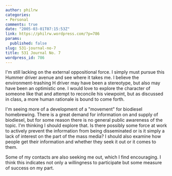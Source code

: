 ```yaml
---
author: philrw
categories:
- Personal
comments: true
date: "2005-03-01T07:15:53Z"
link: https://philrw.wordpress.com/?p=786
params:
  published: false
slug: 531-journal-no-7
title: 531 Journal No. 7
wordpress_id: 786
---
```


I'm still lacking on the external oppositional force. I simply must pursue this Hummer driver avenue and see where it takes me. I believe the environment-trashing H driver may have been a stereotype, but also may have been an optimistic one. I would love to explore the character of someone like that and attempt to reconcile his viewpoint, but as discussed in class, a more human rationale is bound to come forth. 

I'm seeing more of a development of a "movement" for biodiesel homebrewing. There is a great demand for information on and supply of biodiesel, but for some reason there is no general public awareness of the topic. I'm thinking I should explore that. Is there possibly some force at work to actively prevent the information from being disseminated or is it simply a lack of interest on the part of the mass media? I should also examine how people get their information and whether they seek it out or it comes to them.

Some of my contacts are also seeking me out, which I find encouraging. I think this indicates not only a willingness to participate but some measure of success on my part.

